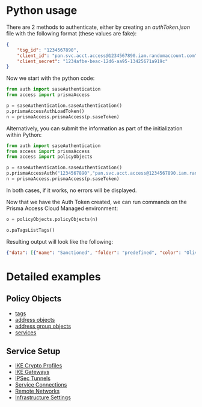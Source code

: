 # Python usage
There are 2 methods to authenticate, either by creating an _authToken.json_ file with the following format (these values are fake):
```json
{
    "tsg_id": "1234567890",
    "client_id": "pan.svc.acct.access@1234567890.iam.randomaccount.com",
    "client_secret": "1234afbe-beac-12d6-aa95-13425671a919c"
}
```

Now we start with the python code:
```python
from auth import saseAuthentication
from access import prismaAccess

p = saseAuthentication.saseAuthentication()
p.prismaAccessAuthLoadToken()
n = prismaAccess.prismaAccess(p.saseToken)
```


Alternatively, you can submit the information as part of the initialization within Python:
```python
from auth import saseAuthentication
from access import prismaAccess
from access import policyObjects

p = saseAuthentication.saseAuthentication()
p.prismaAccessAuth("1234567890","pan.svc.acct.access@1234567890.iam.randomaccount.com","1234afbe-beac-12d6-aa95-13425671a919c")
n = prismaAccess.prismaAccess(p.saseToken)
```

In both cases, if it works, no errors will be displayed.


Now that we have the Auth Token created, we can run commands on the Prisma Access Cloud Managed environment:
```python
o = policyObjects.policyObjects(n)

o.paTagsListTags()
```

Resulting output will look like the following:
```json
{"data": [{"name": "Sanctioned", "folder": "predefined", "color": "Olive"}, {"name": "empty", "folder": "predefined"}, {"id": "3af5d3bd-68e6-4ab1-8a66-578f757983a1", "name": "best-practice", "folder": "Shared", "color": "Green"}, {"id": "06f69745-df4f-4b03-b39f-9853fa43928b", "name": "Microsoft 365", "folder": "Shared", "color": "Red"}, {"id": "d5385310-3993-4c83-86ac-e592290d9109", "name": "ADEM", "folder": "Shared", "color": "Blue", "comments": "test"}], "offset": 0, "total": 5, "limit": 200}
```

# Detailed examples
## Policy Objects
* [tags](https://github.com/PaloAltoNetworks/PrismaSASECloudManaged-Python/blob/main/examples/policyObjects/tags.md)
* [address objects](https://github.com/PaloAltoNetworks/PrismaSASECloudManaged-Python/blob/main/examples/policyObjects/addresses.md)
* [address group objects](https://github.com/PaloAltoNetworks/PrismaSASECloudManaged-Python/blob/main/examples/policyObjects/address-groups.md)
* [services](https://github.com/PaloAltoNetworks/PrismaSASECloudManaged-Python/blob/main/examples/policyObjects/services.md)

## Service Setup
* [IKE Crypto Profiles](https://github.com/PaloAltoNetworks/PrismaSASECloudManaged-Python/blob/main/examples/serviceSetup/ike-crypto-profiles.md)
* [IKE Gateways](https://github.com/PaloAltoNetworks/PrismaSASECloudManaged-Python/blob/main/examples/serviceSetup/ike-gateways.md)
* [IPSec Tunnels](https://github.com/PaloAltoNetworks/PrismaSASECloudManaged-Python/blob/main/examples/serviceSetup/ipsec-tunnels.md)
* [Service Connections](https://github.com/PaloAltoNetworks/PrismaSASECloudManaged-Python/blob/main/examples/serviceSetup/service-connections.md)
* [Remote Networks](https://github.com/PaloAltoNetworks/PrismaSASECloudManaged-Python/blob/main/examples/serviceSetup/remote-networks.md)
* [Infrastructure Settings](https://github.com/PaloAltoNetworks/PrismaSASECloudManaged-Python/blob/main/examples/serviceSetup/shared-infrastructure-settings.md)